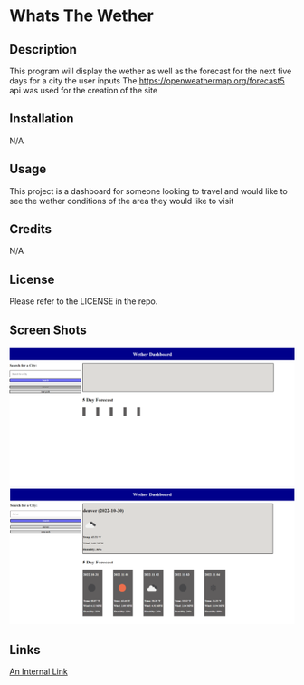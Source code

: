 # Whats The Wether

## Description

This program will display the wether as well as the forecast for the next five days for a city the user inputs
The https://openweathermap.org/forecast5 api was used for the creation of the site

## Installation

N/A

## Usage

This project is a dashboard for someone looking to travel and would like to see the wether conditions of the area they would like to visit 

## Credits

N/A

## License
Please refer to the LICENSE in the repo.

## Screen Shots
![Screenshot of site](.\assets\images\openPage.png)
![Screenshot of site](.\assets\images\wetherdashbotd_searched.png)

## Links
[An Internal Link]()